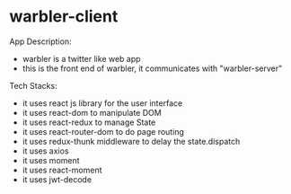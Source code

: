 # warbler-client

App Description:
- warbler is a twitter like web app
- this is the front end of warbler, it communicates with "warbler-server"

Tech Stacks:
- it uses react js library for the user interface 
- it uses react-dom to manipulate DOM
- it uses react-redux to manage State
- it uses react-router-dom to do page routing
- it uses redux-thunk middleware to delay the state.dispatch
- it uses axios
- it uses moment
- it uses react-moment
- it uses jwt-decode

